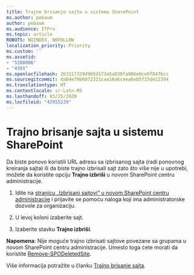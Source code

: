 ```yaml
---
title: Trajno brisanje sajta u sistemu SharePoint
ms.author: pebaum
author: pebaum
ms.audience: ITPro
ms.topic: article
ROBOTS: NOINDEX, NOFOLLOW
localization_priority: Priority
ms.custom: ''
ms.assetid:
- "5200006"
- "4391"
ms.openlocfilehash: 263317339d965d173a5a038fa006e0ce6f8476cc
ms.sourcegitcommit: da04e79b6072321caa16a6ceea6eb5f15de22394
ms.translationtype: HT
ms.contentlocale: sr-Latn-RS
ms.lasthandoff: 03/25/2020
ms.locfileid: "42955239"
---
```

# <a name="permanently-delete-a-site-in-sharepoint"></a>Trajno brisanje sajta u sistemu SharePoint

Da biste ponovo koristili URL adresu sa izbrisanog sajta (radi ponovnog kreiranja sajta) ili da biste trajno izbrisali sajt zato što više nije u upotrebi, možete da koristite opciju **Trajno izbriši** u novom SharePoint centru administracije. 

1. Idite na [stranicu „Izbrisani sajtovi“ u novom SharePoint centru administracije](https://admin.microsoft.com/sharepoint?page=recycleBin&modern=true) i prijavite se pomoću naloga koji ima administratorske dozvole za organizaciju. 

2. U levoj koloni izaberite sajt. 

3. Izaberite stavku **Trajno izbriši**. 

**Napomena**: Nije moguće trajno izbrisati sajtove povezane sa grupama u novom SharePoint centru administracije. Umesto toga ćete morati da koristite [Remove-SPODeletedSite](https://docs.microsoft.com/powershell/module/sharepoint-online/remove-spodeletedsite).  

Više informacija potražite u članku [Trajno brisanje sajta](https://docs.microsoft.com/sharepoint/delete-site-collection#permanently-delete-a-site). 
